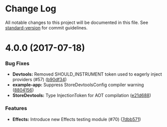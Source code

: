 # Change Log

All notable changes to this project will be documented in this file.
See [standard-version](https://github.com/conventional-changelog/standard-version) for commit guidelines.

<a name="4.0.0"></a>
# 4.0.0 (2017-07-18)


### Bug Fixes

* **Devtools:** Removed SHOULD_INSTRUMENT token used to eagerly inject providers (#57) ([b90df34](https://github.com/ngrx/platform/commit/b90df34))
* **example-app:** Suppress StoreDevtoolsConfig compiler warning ([8804156](https://github.com/ngrx/platform/commit/8804156))
* **StoreDevtools:** Type InjectionToken for AOT compilation ([e21d688](https://github.com/ngrx/platform/commit/e21d688))


### Features

* **Effects:** Introduce new Effects testing module (#70) ([7dbb571](https://github.com/ngrx/platform/commit/7dbb571))
